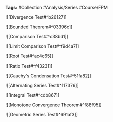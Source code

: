 **Tags:** #Collection #Analysis/Series #Course/FPM

![[Divergence Test#^b26127]]

![[Bounded Theorem#^03396c]]

![[Comparison Test#^c38bd1]]

![[Limit Comparison Test#^f9d4a7]]

![[Root Test#^ac4c65]]

![[Ratio Test#^f43231]]

![[Cauchy's Condensation Test#^51fa82]]

![[Alternating Series Test#^117376]] 

![[Integral Test#^cdb867]]

![[Monotone Convergence Theorem#^f88f95]]

![[Geometric Series Test#^691af3]]